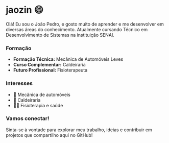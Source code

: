# jaozin 😄

Olá! Eu sou o João Pedro, e gosto muito de aprender e me desenvolver em diversas áreas do conhecimento.
Atualmente cursando Técnico em Desenvolvimento de Sistemas na instituição SENAI.

### Formação

- **Formação Técnica:** Mecânica de Automóveis Leves
- **Curso Complementar:** Caldeiraria
- **Futuro Profissional:** Fisioterapeuta

### Interesses

- 🚗 Mecânica de automóveis
- 🔧 Caldeiraria
- 🏃‍♂️ Fisioterapia e saúde

### Vamos conectar!
Sinta-se à vontade para explorar meu trabalho, ideias e contribuir em projetos que compartilho aqui no GitHub!
